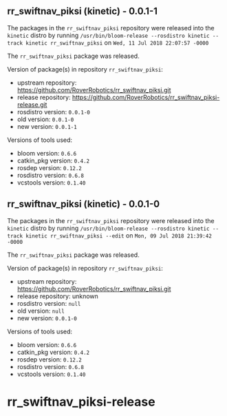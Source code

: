 ## rr_swiftnav_piksi (kinetic) - 0.0.1-1

The packages in the `rr_swiftnav_piksi` repository were released into the `kinetic` distro by running `/usr/bin/bloom-release --rosdistro kinetic --track kinetic rr_swiftnav_piksi` on `Wed, 11 Jul 2018 22:07:57 -0000`

The `rr_swiftnav_piksi` package was released.

Version of package(s) in repository `rr_swiftnav_piksi`:

- upstream repository: https://github.com/RoverRobotics/rr_swiftnav_piksi.git
- release repository: https://github.com/RoverRobotics/rr_swiftnav_piksi-release.git
- rosdistro version: `0.0.1-0`
- old version: `0.0.1-0`
- new version: `0.0.1-1`

Versions of tools used:

- bloom version: `0.6.6`
- catkin_pkg version: `0.4.2`
- rosdep version: `0.12.2`
- rosdistro version: `0.6.8`
- vcstools version: `0.1.40`


## rr_swiftnav_piksi (kinetic) - 0.0.1-0

The packages in the `rr_swiftnav_piksi` repository were released into the `kinetic` distro by running `/usr/bin/bloom-release --rosdistro kinetic --track kinetic rr_swiftnav_piksi --edit` on `Mon, 09 Jul 2018 21:39:42 -0000`

The `rr_swiftnav_piksi` package was released.

Version of package(s) in repository `rr_swiftnav_piksi`:

- upstream repository: https://github.com/RoverRobotics/rr_swiftnav_piksi.git
- release repository: unknown
- rosdistro version: `null`
- old version: `null`
- new version: `0.0.1-0`

Versions of tools used:

- bloom version: `0.6.6`
- catkin_pkg version: `0.4.2`
- rosdep version: `0.12.2`
- rosdistro version: `0.6.8`
- vcstools version: `0.1.40`


# rr_swiftnav_piksi-release